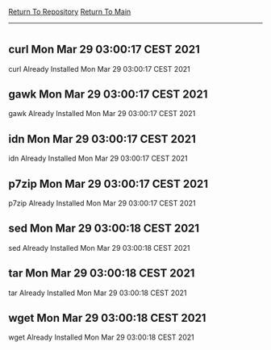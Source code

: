 [Return To Repository](https://github.com/bast69/piholeparser/)
[Return To Main](https://github.com/bast69/piholeparser/blob/master/RecentRunLogs/Mainlog.md)
____________________________________
# 
## curl Mon Mar 29 03:00:17 CEST 2021
curl Already Installed Mon Mar 29 03:00:17 CEST 2021
## gawk Mon Mar 29 03:00:17 CEST 2021
gawk Already Installed Mon Mar 29 03:00:17 CEST 2021
## idn Mon Mar 29 03:00:17 CEST 2021
idn Already Installed Mon Mar 29 03:00:17 CEST 2021
## p7zip Mon Mar 29 03:00:17 CEST 2021
p7zip Already Installed Mon Mar 29 03:00:17 CEST 2021
## sed Mon Mar 29 03:00:18 CEST 2021
sed Already Installed Mon Mar 29 03:00:18 CEST 2021
## tar Mon Mar 29 03:00:18 CEST 2021
tar Already Installed Mon Mar 29 03:00:18 CEST 2021
## wget Mon Mar 29 03:00:18 CEST 2021
wget Already Installed Mon Mar 29 03:00:18 CEST 2021
